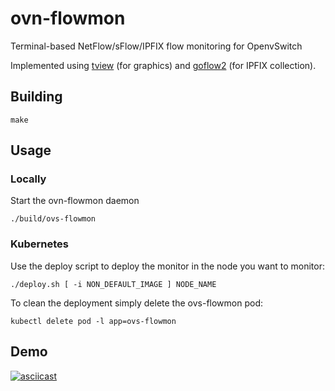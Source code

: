 # ovn-flowmon
Terminal-based NetFlow/sFlow/IPFIX flow monitoring for OpenvSwitch

Implemented using [tview](https://github.com/rivo/tview) (for graphics) and [goflow2](https://github.com/netsampler/goflow2) (for IPFIX collection).


## Building

    make

## Usage

### Locally
Start the ovn-flowmon daemon

    ./build/ovs-flowmon


### Kubernetes

Use the deploy script to deploy the monitor in the node you want to monitor:

    ./deploy.sh [ -i NON_DEFAULT_IMAGE ] NODE_NAME


To clean the deployment simply delete the ovs-flowmon pod:

    kubectl delete pod -l app=ovs-flowmon


## Demo
[![asciicast](https://asciinema.org/a/440615.svg)](https://asciinema.org/a/440615)
